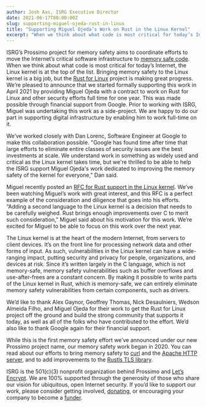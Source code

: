 ```yaml
---
author: Josh Aas, ISRG Executive Director
date: 2021-06-17T00:00:00Z
slug: supporting-miguel-ojeda-rust-in-linux
title: "Supporting Miguel Ojeda’s Work on Rust in the Linux Kernel"
excerpt: "When we think about what code is most critical for today’s Internet, the Linux kernel is at the top of the list."
---
```


ISRG’s Prossimo project for memory safety aims to coordinate efforts to move the Internet’s critical software infrastructure to [memory safe code](https://www.memorysafety.org/docs/memory-safety/). When we think about what code is most critical for today’s Internet, the Linux kernel is at the top of the list. Bringing memory safety to the Linux kernel is a big job, but the [Rust for Linux](https://github.com/Rust-for-Linux/) project is making great progress. We’re pleased to announce that we started formally supporting this work in April 2021 by providing Miguel Ojeda with a contract to work on Rust for Linux and other security efforts full time for one year. This was made possible through financial support from Google. Prior to working with ISRG, Miguel was undertaking this work as a side-project. We are happy to do our part in supporting digital infrastructure by enabling him to work full-time on it.

We’ve worked closely with Dan Lorenc, Software Engineer at Google to make this collaboration possible. "Google has found time after time that large efforts to eliminate entire classes of security issues are the best investments at scale. We understand work in something as widely used and critical as the Linux kernel takes time, but we're thrilled to be able to help the ISRG support Miguel Ojeda's work dedicated to improving the memory safety of the kernel for everyone," Dan said.

Miguel recently posted an [RFC for Rust support in the Linux kernel](https://lkml.org/lkml/2021/4/14/1023). We’ve been watching Miguel’s work with great interest, and this RFC is a perfect example of the consideration and diligence that goes into his efforts. “Adding a second language to the Linux kernel is a decision that needs to be carefully weighed. Rust brings enough improvements over C to merit such consideration,” Miguel said about his motivation for this work. We’re excited for Miguel to be able to focus on this work over the next year.

The Linux kernel is at the heart of the modern Internet, from servers to client devices. It’s on the front line for processing network data and other forms of input. As such, vulnerabilities in the Linux kernel can have a wide-ranging impact, putting security and privacy for people, organizations, and devices at risk. Since it’s written largely in the C language, which is not memory-safe, memory safety vulnerabilities such as buffer overflows and use-after-frees are a constant concern. By making it possible to write parts of the Linux kernel in Rust, which is memory-safe, we can entirely eliminate memory safety vulnerabilities from certain components, such as drivers.

We’d like to thank Alex Gaynor, Geoffrey Thomas, Nick Desaulniers, Wedson Almeida Filho, and Miguel Ojeda for their work to get the Rust for Linux project off the ground and build the strong community that supports it today, as well as all of the folks who have contributed to the effort. We’d also like to thank Google again for their financial support.

While this is the first memory safety effort we’ve announced under our new Prossimo project name, our memory safety work began in 2020. You can read about our efforts to bring memory safety to [curl](https://www.memorysafety.org/blog/memory-safe-curl/) and the [Apache HTTP server](https://www.memorysafety.org/blog/memory-safe-tls-apache/), and to add improvements to the [Rustls TLS library](https://www.memorysafety.org/blog/preparing-rustls-for-wider-adoption/).

ISRG is the 501(c)(3) nonprofit organization behind Prossimo and [Let’s Encrypt](https://letsencrypt.org/). We are 100% supported through the generosity of those who share our vision for ubiquitous, open Internet security. If you’d like to support our work, please consider getting involved, [donating](https://www.abetterinternet.org/donate/), or encouraging your company to become a [funder](https://www.abetterinternet.org/sponsor/).
